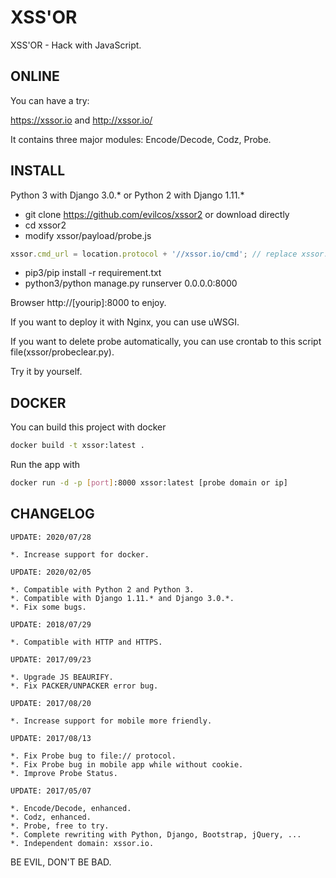 # XSS'OR
XSS'OR - Hack with JavaScript.

## ONLINE
You can have a try:

https://xssor.io and http://xssor.io/

It contains three major modules: Encode/Decode, Codz, Probe.

## INSTALL

Python 3 with Django 3.0.* or Python 2 with Django 1.11.*

* git clone https://github.com/evilcos/xssor2 or download directly
* cd xssor2
* modify xssor/payload/probe.js
```javascript
xssor.cmd_url = location.protocol + '//xssor.io/cmd'; // replace xssor.io to your domain or ip address
```
* pip3/pip install -r requirement.txt
* python3/python manage.py runserver 0.0.0.0:8000

Browser http://[yourip]:8000 to enjoy.

If you want to deploy it with Nginx, you can use uWSGI.

If you want to delete probe automatically, you can use crontab to this script file(xssor/probeclear.py).

Try it by yourself.

## DOCKER

You can build this project with docker

```bash
docker build -t xssor:latest .
```

Run the app with

```bash
docker run -d -p [port]:8000 xssor:latest [probe domain or ip]
```



## CHANGELOG

```
UPDATE: 2020/07/28

*. Increase support for docker.

UPDATE: 2020/02/05

*. Compatible with Python 2 and Python 3.
*. Compatible with Django 1.11.* and Django 3.0.*.
*. Fix some bugs.

UPDATE: 2018/07/29

*. Compatible with HTTP and HTTPS.

UPDATE: 2017/09/23

*. Upgrade JS BEAURIFY.
*. Fix PACKER/UNPACKER error bug.

UPDATE: 2017/08/20

*. Increase support for mobile more friendly.

UPDATE: 2017/08/13

*. Fix Probe bug to file:// protocol.
*. Fix Probe bug in mobile app while without cookie.
*. Improve Probe Status.

UPDATE: 2017/05/07

*. Encode/Decode, enhanced.
*. Codz, enhanced.
*. Probe, free to try.
*. Complete rewriting with Python, Django, Bootstrap, jQuery, ...
*. Independent domain: xssor.io.
```

BE EVIL, DON'T BE BAD.
